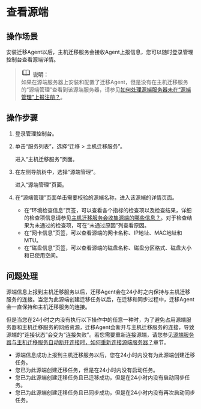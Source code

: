 # 查看源端<a name="sms_03_0003"></a>

## 操作场景<a name="section1566111211466"></a>

安装迁移Agent以后，主机迁移服务会接收Agent上报信息，您可以随时登录管理控制台查看源端详情。

>![](public_sys-resources/icon-note.gif) **说明：**   
>如果在源端服务器上安装和配置了迁移Agent，但是没有在主机迁移服务的“源端管理”查看到该源端服务器，请参见[如何处理源端服务器未在“源端管理”上报注册？](https://support.huaweicloud.com/sms_faq/sms_faq_0003.html)。  

## 操作步骤<a name="section8920141595719"></a>

1.  登录管理控制台。
2.  单击“服务列表”，选择“迁移 \> 主机迁移服务”。

    进入“主机迁移服务”页面。

3.  在左侧导航树中，选择“源端管理”。

    进入“源端管理”页面。

4.  在“源端管理”页面单击需要校验的源端名称，进入该源端的详情页面。
    -   在“环境检查信息”页签，可以查看各个指标的检查项以及检查结果，详细的检查项信息请参见[主机迁移服务会收集源端的哪些信息？](https://support.huaweicloud.com/sms_faq/sms_faq_0002.html)。对于检查结果为未通过的检查项，可在“未通过原因”列查看原因。
    -   在“网卡信息”页签，可以查看源端的网卡名称、IP地址、MAC地址和MTU。
    -   在“磁盘信息”页签，可以查看源端的磁盘名称、磁盘分区格式、磁盘大小和已使用空间。


## 问题处理<a name="section10571420105113"></a>

源端信息上报到主机迁移服务以后，迁移Agent会在24小时之内保持与主机迁移服务的连接。当您为此源端创建迁移任务以后，在迁移和同步过程中，迁移Agent会一直保持和主机迁移服务的连接。

但是当您在24小时之内没有执行以下操作中的任意一种时，为了避免占用源端服务器和主机迁移服务的网络资源，迁移Agent会断开与主机迁移服务的连接，导致源端的“连接状态”会变为“连接失败”。若您需要重新连接源端，请您参见[源端服务器与主机迁移服务自动断开连接时，如何重新连接源端服务器？](https://support.huaweicloud.com/sms_faq/sms_faq_0019.html)章节。

-   源端信息成功上报到主机迁移服务以后，您在24小时内没有为此源端创建迁移任务。
-   您已为此源端创建迁移任务，但是在24小时内没有启动任务。
-   您已为此源端创建迁移任务且已迁移成功，但是在24小时内没有启动同步任务。
-   您已为此源端创建迁移任务且已同步成功，但是在24小时内没有再次启动同步任务。

